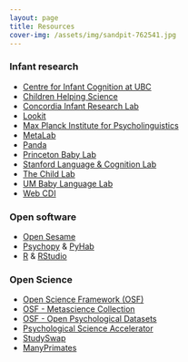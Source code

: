 ```yaml
---
layout: page
title: Resources
cover-img: /assets/img/sandpit-762541.jpg
---
```

<!--
To-do:
- ask if anyone from MB wants to add their website
- add more resources

Obs.
Governing Board members' labs
Organized in alphabetical order
-->

### Infant research

* [Centre for Infant Cognition at UBC](https://cic.psych.ubc.ca/)
* [Children Helping Science](https://childrenhelpingscience.com/)
* [Concordia Infant Research Lab](http://infantresearch.ca/)
* [Lookit](https://lookit.mit.edu/)
* [Max Planck Institute for Psycholinguistics](https://www.mpi.nl/)
* [MetaLab](http://metalab.stanford.edu)
* [Panda](https://www.discoveriesinaction.org/accounts/home/)
* [Princeton Baby Lab](http://babylab.princeton.edu/)
* [Stanford Language & Cognition Lab](http://langcog.stanford.edu/)
* [The Child Lab](https://www.thechildlab.com/for-researchers)
* [UM Baby Language Lab](https://babylanguagelab.org/)
* [Web CDI](https://webcdi.stanford.edu/)

### Open software

* [Open Sesame](https://osdoc.cogsci.nl/)
* [Psychopy](https://www.psychopy.org/) & [PyHab](https://github.com/jfkominsky/PyHab/releases)
* [R](https://www.r-project.org/) & [RStudio](https://rstudio.com/)

### Open Science

* [Open Science Framework (OSF)](https://osf.io/)
* [OSF - Metascience Collection](https://osf.io/collections/metascience/discover)
* [OSF - Open Psychological Datasets](https://osf.io/th8ew/)
* [Psychological Science Accelerator](https://psysciacc.org/)
* [StudySwap](https://osf.io/meetings/StudySwap/)
* [ManyPrimates](https://manyprimates.github.io/)
